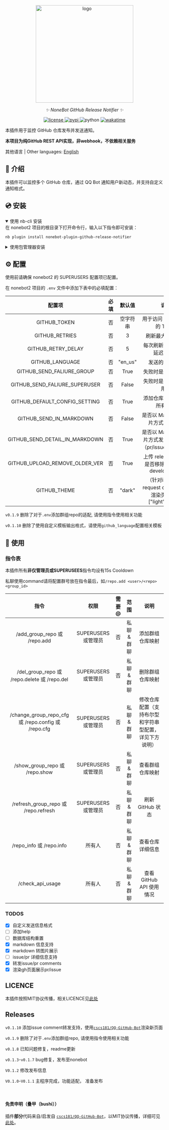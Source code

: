 <div align="center">
    <a href="https://v2.nonebot.dev/store">
    <img src="https://raw.githubusercontent.com/fllesser/nonebot-plugin-template/refs/heads/resource/.docs/NoneBotPlugin.svg" width="310" alt="logo"></a>

  <em>✨ NoneBot GitHub Release Notifier ✨</em>
</div>

<p align="center">
  <a href="https://github.com/HTony03/nonebot_plugin_github_release_notifier/LICENSE">
    <img src="https://img.shields.io/github/license/HTony03/nonebot_plugin_github_release_notifier.svg" alt="license">
  </a>
  <a href="https://pypi.python.org/pypi/nonebot-plugin-github-release-notifier">
    <img src="https://img.shields.io/pypi/v/nonebot-plugin-github-release-notifier.svg" alt="pypi">
  </a>
  <img src="https://img.shields.io/badge/python-3.9+-blue.svg?style=social" alt="python">
  <a href="https://wakatime.com/badge/github/HTony03/nonebot_plugin_github_release_notifier">
    <img src="https://wakatime.com/badge/github/HTony03/nonebot_plugin_github_release_notifier.svg?style=social" alt="wakatime">
  </a>
</p>

本插件用于监控 GitHub 仓库发布并发送通知。

**本项目为纯GitHub REST API实现，非webhook，不依赖相关服务**

其他语言 | Other languages: [English](https://github.com/HTony03/nonebot_plugin_github_release_notifier/README_en.md)

## 📖 介绍

本插件可以监控多个 GitHub 仓库，通过 QQ Bot 通知用户新动态，并支持自定义通知格式。

## 💿 安装

<details open>
<summary>使用 nb-cli 安装</summary>
在 nonebot2 项目的根目录下打开命令行，输入以下指令即可安装：

    nb plugin install nonebot-plugin-github-release-notifier

</details>

<details>
<summary>使用包管理器安装</summary>
在 nonebot2 项目的插件目录下，打开命令行，根据你使用的包管理器，输入相应的安装命令：

<details>
<summary>pip</summary>

    pip install nonebot-plugin-github-release-notifier
</details>

打开 nonebot2 项目根目录下的 `pyproject.toml` 文件，在 `[tool.nonebot]` 部分追加写入：

    plugins = ["nonebot-plugin-github-release-notifier"]

</details>

## ⚙️ 配置

使用前请确保 nonebot2 的 SUPERUSERS 配置项已配置。

在 nonebot2 项目的 `.env` 文件中添加下表中的必填配置：

| 配置项 | 必填 | 默认值 | 说明 |
|:-----:|:----:|:----:|:----:|
| GITHUB_TOKEN | 否 | 空字符串 | 用于访问 GitHub API 的 Token |
| GITHUB_RETRIES | 否 | 3 | 刷新最大重试次数 |
| GITHUB_RETRY_DELAY | 否 | 5 | 每次刷新重试之间的延迟（秒） |
| GITHUB_LANGUAGE | 否 | "en_us" | 发送的模板语言 |
| GITHUB_SEND_FALIURE_GROUP | 否 | True | 失败时是否通知群聊 |
| GITHUB_SEND_FALIURE_SUPERUSER | 否 | False | 失败时是否通知超级用户 |
| GITHUB_DEFAULT_CONFIG_SETTING | 否 | True | 添加仓库时默认监控所有事件 |
| GITHUB_SEND_IN_MARKDOWN | 否 | False | 是否以 Markdown 图片方式发送消息 |
| GITHUB_SEND_DETAIL_IN_MARKDOWN | 否 | True | 是否以 Markdown 图片方式发送详细信息（pr/issue/release）|
| GITHUB_UPLOAD_REMOVE_OLDER_VER | 否 | True | 上传 release 文件时是否移除旧版本( in development) |
| GITHUB_THEME | 否 | "dark" | （针对issue/pull request comment）渲染页面风格 ["light","dark"] | 

`v0.1.9` 删除了对于`.env`添加群组repo的适配, 请使用指令使用相关功能

`v0.1.10` 删除了使用自定义模板输出格式，请使用`github_language`配置相关模板


## 🎉 使用

### 指令表

本插件所有**非仅管理员或SUPERUSEES**指令均设有15s Cooldown

私聊使用command请将配置群号放在指令最后，如`/repo.add <user>/<repo> <group_id>`

| 指令 | 权限 | 需要@ | 范围 | 说明 |
|:-----:|:----:|:----:|:----:|:----:|
| /add_group_repo 或 /repo.add | SUPERUSERS 或管理员 | 否 | 私聊&群聊 | 添加群组仓库映射 |
| /del_group_repo 或 /repo.delete 或 /repo.del | SUPERUSERS 或管理员 | 否 | 私聊&群聊 | 删除群组仓库映射 |
| /change_group_repo_cfg 或 /repo.config 或 /repo.cfg | SUPERUSERS 或管理员 | 否 | 私聊&群聊 | 修改仓库配置（支持布尔型和字符串型配置，详见下方说明） |
| /show_group_repo 或 /repo.show | SUPERUSERS 或管理员 | 否 | 私聊&群聊 | 查看群组仓库映射 |
| /refresh_group_repo 或 /repo.refresh | SUPERUSERS 或管理员 | 否 | 私聊&群聊 | 刷新 GitHub 状态 |
| /repo_info 或 /repo.info | 所有人 | 否 | 私聊&群聊 | 查看仓库详细信息 |
| /check_api_usage | 所有人 | 否 | 私聊&群聊 | 查看 GitHub API 使用情况 |


### TODOS

- [x] 自定义发送信息格式
- [ ] 添加help
- [ ] 数据库结构重置
- [x] markdown 信息支持
- [x] markdown 转图片展示
- [ ] issue/pr 详细信息支持
- [x] 转发issue/pr comments
- [x] 渲染gh页面展示pr/issue

## LICENCE

本插件按照MIT协议传播，相关LICENCE见[此处](https://github.com/HTony03/nonebot_plugin_github_release_notifier/LICENSE)

## Releases

`v0.1.10` 添加issue comment转发支持，使用[`cscs181/QQ-GitHub-Bot`](https://github.com/cscs181/QQ-GitHub-Bot)渲染新页面

`v0.1.9` 删除了对于`.env`添加群组repo, 请使用指令使用相关功能

`v0.1.8` 已知问题修复，readme更新

`v0.1.3`-`v0.1.7` bug修复，发布至nonebot

`V0.1.2` 修改发布信息

`V0.1.0`-`V0.1.1` 主程序完成，功能适配， 准备发布
</br>
</br>
</br>
#### 免责申明（叠甲（bushi））
插件**部分**代码来自/启发自 [`cscs181/QQ-GitHub-Bot`](https://github.com/cscs181/QQ-GitHub-Bot)，以MIT协议传播，详细可见 [此处](https://github.com/cscs181/QQ-GitHub-Bot/blob/master/LICENSE)。

